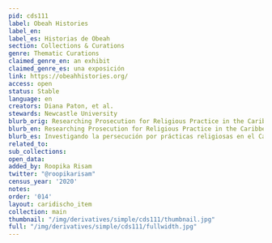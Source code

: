 ```yaml
---
pid: cds111
label: Obeah Histories
label_en:
label_es: Historias de Obeah
section: Collections & Curations
genre: Thematic Curations
claimed_genre_en: an exhibit
claimed_genre_es: una exposición
link: https://obeahhistories.org/
access: open
status: Stable
language: en
creators: Diana Paton, et al.
stewards: Newcastle University
blurb_orig: Researching Prosecution for Religious Practice in the Caribbean
blurb_en: Researching Prosecution for Religious Practice in the Caribbean
blurb_es: Investigando la persecución por prácticas religiosas en el Caribe.
related_to:
sub_collections:
open_data:
added_by: Roopika Risam
twitter: "@roopikarisam"
census_year: '2020'
notes:
order: '014'
layout: caridischo_item
collection: main
thumbnail: "/img/derivatives/simple/cds111/thumbnail.jpg"
full: "/img/derivatives/simple/cds111/fullwidth.jpg"
---
```

